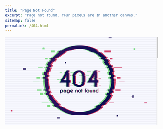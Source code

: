 ```yaml
---
title: "Page Not Found"
excerpt: "Page not found. Your pixels are in another canvas."
sitemap: false
permalink: /404.html
---
```


![](/assets/img/etc/404.png)

